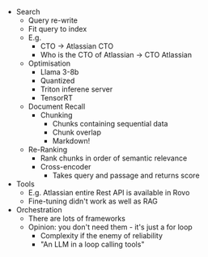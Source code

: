 - Search
  - Query re-write
  - Fit query to index
  - E.g.
    - CTO -> Atlassian CTO
    - Who is the CTO of Atlassian -> CTO Atlassian
  - Optimisation
    - Llama 3-8b
    - Quantized
    - Triton inferene server
    - TensorRT
  - Document Recall
    - Chunking
      - Chunks containing sequential data
      - Chunk overlap
      - Markdown!
  - Re-Ranking
    - Rank chunks in order of semantic relevance
    - Cross-encoder
      - Takes query and passage and returns score
- Tools
  - E.g. Atlassian entire Rest API is available in Rovo
  - Fine-tuning didn't work as well as RAG
- Orchestration
  - There are lots of frameworks
  - Opinion: you don't need them - it's just a for loop
    - Complexity if the enemy of reliability
    - "An LLM in a loop calling tools"
